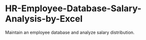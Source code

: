 # HR-Employee-Database-Salary-Analysis-by-Excel
Maintain an employee database and analyze salary distribution.
